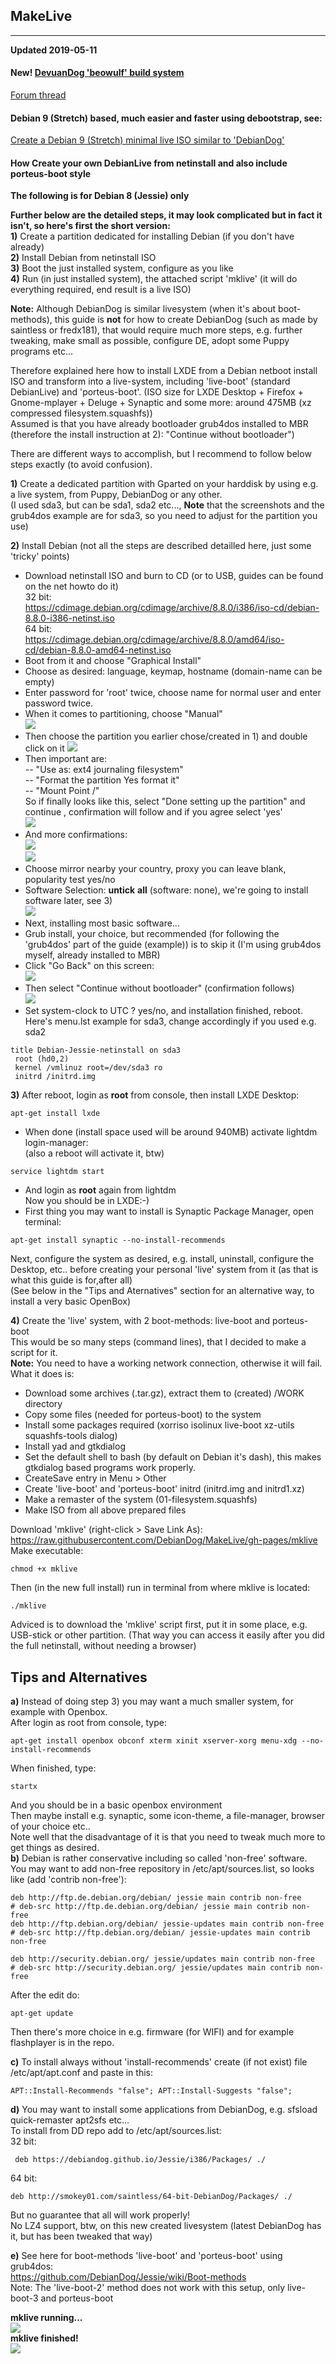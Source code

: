 ## MakeLive     
---  
   
**Updated 2019-05-11**  

#### New! [DevuanDog 'beowulf' build system](https://debiandog.github.io/MakeLive/Readme-build-devuandog-beowulf.html)     
[Forum thread](http://murga-linux.com/puppy/viewtopic.php?t=116116)                 

#### Debian 9 (Stretch) based, much easier and faster using debootstrap, see:     
[Create a Debian 9 (Stretch) minimal live ISO similar to 'DebianDog'](README-Stretch.md)         
  
#### **How Create your own DebianLive from netinstall and also include porteus-boot style**     
 
**The following is for Debian 8 (Jessie) only**  

**Further below are the detailed steps, it may look complicated but in fact it isn't, so here's first the short version:**  
**1)** Create a partition dedicated for installing Debian (if you don't have already)  
**2)** Install Debian from netinstall ISO  
**3)** Boot the just installed system, configure as you like  
**4)** Run (in just installed system), the attached script 'mklive'  (it will do everything required, end result is a live ISO)    
 
**Note:** Although DebianDog is similar livesystem (when it's about boot-methods), this guide is **not** for how to create DebianDog (such as made by saintless or fredx181), that would require much more steps, e.g. further tweaking, make small as possible, configure DE, adopt some Puppy programs etc...

Therefore explained here how to install LXDE from a Debian netboot install ISO and transform into a live-system, including 'live-boot' (standard DebianLive) and 'porteus-boot'. (ISO size for LXDE Desktop + Firefox + Gnome-mplayer + Deluge + Synaptic and some more: around 475MB (xz compressed filesystem.squashfs))  
Assumed is that you have already bootloader grub4dos installed to MBR  
(therefore the install instruction at 2): "Continue without bootloader")  

There are different ways to accomplish, but I recommend to follow below steps exactly (to avoid confusion).  

**1)** Create a dedicated partition with Gparted on your harddisk by using e.g. a live system, from Puppy, DebianDog or any other.  
(I used sda3, but can be sda1, sda2 etc..., **Note** that the screenshots and the grub4dos example are for sda3, so you need to adjust for the partition you use)  
    
**2)** Install Debian (not all the steps are described detailled here, just some 'tricky' points)  
- Download netinstall ISO and burn to CD (or to USB, guides can be found on the net howto do it)  
32 bit:    
https://cdimage.debian.org/cdimage/archive/8.8.0/i386/iso-cd/debian-8.8.0-i386-netinst.iso    
64 bit:  
https://cdimage.debian.org/cdimage/archive/8.8.0/amd64/iso-cd/debian-8.8.0-amd64-netinst.iso    
- Boot from it and choose "Graphical Install"  
- Choose as desired: language, keymap, hostname (domain-name can be empty)  
- Enter password for 'root' twice, choose name for normal user and enter password twice.  
- When it comes to partitioning, choose "Manual"  
![](https://raw.githubusercontent.com/DebianDog/MakeLive/gh-pages/images/manualpart_400x300.png)
- Then choose the partition you earlier chose/created in 1) and double click on it
![](https://raw.githubusercontent.com/DebianDog/MakeLive/gh-pages/images/choose_partition_0_400x300.png)
- Then important are:   
-- "Use as: ext4 journaling filesystem"  
-- "Format the partition Yes format it"  
-- "Mount Point /"  
So if finally looks like this, select "Done setting up the partition" and continue , confirmation will follow and if you agree select 'yes'  
![](https://raw.githubusercontent.com/DebianDog/MakeLive/gh-pages/images/done-setting-part_400x300.png)  
- And more confirmations:  
![](https://raw.githubusercontent.com/DebianDog/MakeLive/gh-pages/images/finish-part_400x300.png)  
![](https://raw.githubusercontent.com/DebianDog/MakeLive/gh-pages/images/partman_confirm_0_400x300.png)  
- Choose mirror nearby your country, proxy you can leave blank, popularity test yes/no  
- Software Selection: **untick** **all** (software: none), we're going to install software later, see 3)  
![](https://raw.githubusercontent.com/DebianDog/MakeLive/gh-pages/images/software-sel_400x300.png)  
- Next, installing most basic software...    
- Grub install, your choice, but recommended (for following the 'grub4dos' part of the guide (example)) is to skip it (I'm using grub4dos myself, already installed to MBR)  
- Click "Go Back" on this screen:  
![](https://raw.githubusercontent.com/DebianDog/MakeLive/gh-pages/images/nobootloader1_400x300.png)  
- Then select "Continue without bootloader" (confirmation follows)    
![](https://raw.githubusercontent.com/DebianDog/MakeLive/gh-pages/images/nobootloader2_400x300.png)  
- Set system-clock to UTC ? yes/no, and installation finished, reboot.  
Here's menu.lst example for sda3, change accordingly if you used e.g. sda2  
```  
title Debian-Jessie-netinstall on sda3
 root (hd0,2)
 kernel /vmlinuz root=/dev/sda3 ro
 initrd /initrd.img
 ```  
  
**3)** After reboot, login as **root** from console, then install LXDE Desktop:  
```  
apt-get install lxde 
```  
- When done (install space used will be around 940MB) activate lightdm login-manager:  
(also a reboot will activate it, btw)  
```  
service lightdm start
```
- And login as **root** again from lightdm  
Now you should be in LXDE:-)  
- First thing you may want to install is Synaptic Package Manager, open terminal:  
```  
apt-get install synaptic --no-install-recommends  
```  

Next, configure the system as desired, e.g. install, uninstall, configure the Desktop, etc.. before creating your personal 'live' system from it (as that is what this guide is for,after all)  
(See below in the "Tips and Aternatives" section for an alternative way, to install a very basic OpenBox)  
    
**4)** Create the 'live' system, with 2 boot-methods: live-boot and porteus-boot  
This would be so many steps (command lines), that I decided to make a script for it.  
**Note:** You need to have a working network connection, otherwise it will fail.  
What it does is:  
- Download some archives (.tar.gz), extract them to (created) /WORK directory  
- Copy some files (needed for porteus-boot) to the system  
- Install some packages required (xorriso isolinux live-boot xz-utils squashfs-tools dialog)  
- Install yad and gtkdialog  
- Set the default shell to bash (by default on Debian it's dash), this makes gtkdialog based programs work properly.  
- CreateSave entry in Menu > Other  
- Create 'live-boot' and 'porteus-boot' initrd (initrd.img and initrd1.xz)  
- Make a remaster of the system (01-filesystem.squashfs)  
- Make ISO from all above prepared files  

Download 'mklive' (right-click > Save Link As):
https://raw.githubusercontent.com/DebianDog/MakeLive/gh-pages/mklive  
Make executable:  
```  
chmod +x mklive  
```  
Then (in the new full install) run in terminal from where mklive is located:  
```
./mklive
```  
Adviced is to download the 'mklive' script first, put it in some place, e.g. USB-stick or other partition.
(That way you can access it easily after you did the full netinstall, without needing a browser)  

## **Tips and Alternatives**    
**a)** Instead of doing step 3) you may want a much smaller system, for example with Openbox.  
After login as root from console, type:  
```
apt-get install openbox obconf xterm xinit xserver-xorg menu-xdg --no-install-recommends   
```  
When finished, type:
```  
startx
```  
And you should be in a basic openbox environment  
Then maybe install e.g. synaptic, some icon-theme, a file-manager, browser of your choice etc..   
Note well that the disadvantage of it is that you need to tweak much more to get things as desired.    
**b)** Debian is rather conservative including so called 'non-free' software.  
You may want to add non-free repository in /etc/apt/sources.list, so looks like (add 'contrib non-free'):   
``` 
deb http://ftp.de.debian.org/debian/ jessie main contrib non-free 
# deb-src http://ftp.de.debian.org/debian/ jessie main contrib non-free  
deb http://ftp.debian.org/debian/ jessie-updates main contrib non-free 
# deb-src http://ftp.debian.org/debian/ jessie-updates main contrib non-free 

deb http://security.debian.org/ jessie/updates main contrib non-free 
# deb-src http://security.debian.org/ jessie/updates main contrib non-free  
```  

After the edit do:
```
apt-get update 
```
Then there's more choice in e.g. firmware (for WIFI) and for example flashplayer is in the repo.   

**c)** To install always without 'install-recommends' create (if not exist) file /etc/apt/apt.conf and paste in this:   
```  
APT::Install-Recommends "false"; APT::Install-Suggests "false";  
```  
**d)** You may want to install some applications from DebianDog, e.g. sfsload quick-remaster apt2sfs etc...  
To install from DD repo add to /etc/apt/sources.list:  
32 bit:  
```
 deb https://debiandog.github.io/Jessie/i386/Packages/ ./
 ```  
64 bit:  
```
deb http://smokey01.com/saintless/64-bit-DebianDog/Packages/ ./  
```
But no guarantee that all will work properly!  
No LZ4 support, btw, on this new created livesystem (latest DebianDog has it, but has been tweaked that way)  

**e)** See here for boot-methods 'live-boot' and 'porteus-boot' using grub4dos:  
https://github.com/DebianDog/Jessie/wiki/Boot-methods  
Note: The 'live-boot-2' method does not work with this setup, only live-boot-3 and porteus-boot

**mklive running...**    
![](https://raw.githubusercontent.com/DebianDog/MakeLive/gh-pages/images/mklive1.png)  
**mklive finished!**    
![](https://raw.githubusercontent.com/DebianDog/MakeLive/gh-pages/images/mklive2.png)    
